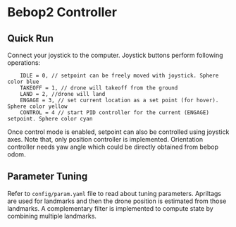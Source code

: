 # Bebop2 Controller

## Quick Run

Connect your joystick to the computer.
Joystick buttons perform following operations:
```angular2html
    IDLE = 0, // setpoint can be freely moved with joystick. Sphere color blue
    TAKEOFF = 1, // drone will takeoff from the ground
    LAND = 2, //drone will land
    ENGAGE = 3, // set current location as a set point (for hover). Sphere color yellow
    CONTROL = 4 // start PID controller for the current (ENGAGE) setpoint. Sphere color cyan
```

Once control mode is enabled, setpoint can also be controlled using joystick axes.
Note that, only position controller is implemented. 
Orientation controller needs yaw angle which could be directly obtained from bebop odom.

## Parameter Tuning

Refer to ``config/param.yaml`` file to read about tuning parameters.
Apriltags are used for landmarks and then
the drone position is estimated from those landmarks.
A complementary filter is implemented to compute state by combining multiple landmarks.
